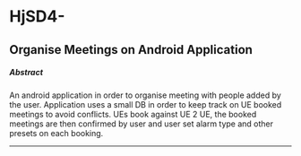 # HjSD4-
Organise Meetings on Android Application
---

##### Abstract #####

An android application in order to organise meeting with people added by the user. Application uses a small DB in order to keep track on UE booked meetings to avoid conflicts. UEs book against UE 2 UE, the booked meetings are then confirmed by user and user set alarm type and other presets on each booking.

---
